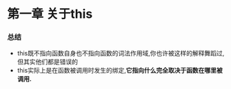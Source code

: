 # 第一章 关于this

### 总结

- this既不指向函数自身也不指向函数的词法作用域,你也许被这样的解释舞蹈过,但其实他们都是错误的
- this实际上是在函数被调用时发生的绑定,**它指向什么完全取决于函数在哪里被调用.**